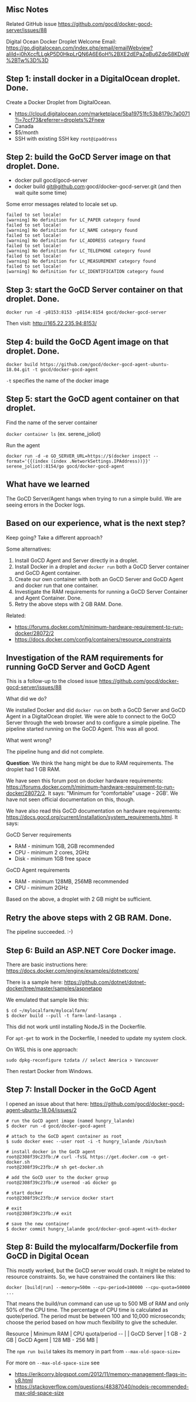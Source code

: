 
## Misc Notes

Related GitHub issue https://github.com/gocd/docker-gocd-server/issues/88

Digital Ocean Docker Droplet Welcome Email: https://go.digitalocean.com/index.php/email/emailWebview?aliId=j0hXccfLLgkP5D0HkpLrQN6A6E6oH%2BXE2dEPaZqBu6ZdpS8KDpW%2BTw%3D%3D

## Step 1: install docker in a DigitalOcean droplet. Done.

Create a Docker Droplet from DigitalOcean.

* https://cloud.digitalocean.com/marketplace/5ba19751fc53b8179c7a0071?i=7ccf73&referrer=droplets%2Fnew
* Canada
* $5/month
* SSH with existing SSH key `root@ipaddress`

## Step 2: build the GoCD Server image on that droplet. Done.

* docker pull gocd/gocd-server
* docker build git@github.com:gocd/docker-gocd-server.git (and then wait quite some time)

Some error messages related to locale set up.

```
failed to set locale!                                                
[warning] No definition for LC_PAPER category found                  
failed to set locale!                                                
[warning] No definition for LC_NAME category found                   
failed to set locale!                                                
[warning] No definition for LC_ADDRESS category found                
failed to set locale!                                                
[warning] No definition for LC_TELEPHONE category found              
failed to set locale!                                                
[warning] No definition for LC_MEASUREMENT category found            
failed to set locale!                                                
[warning] No definition for LC_IDENTIFICATION category found         
```

## Step 3: start the GoCD Server container on that droplet. Done.

```
docker run -d -p8153:8153 -p8154:8154 gocd/docker-gocd-server
```

Then visit: http://165.22.235.94:8153/

## Step 4: build the GoCD Agent image on that droplet. Done.

```
docker build https://github.com/gocd/docker-gocd-agent-ubuntu-18.04.git -t gocd/docker-gocd-agent
```
`-t` specifies the name of the docker image 

## Step 5: start the GoCD agent container on that droplet.

Find the name of the server container

`docker container ls` (ex. serene_joliot)

Run the agent
```
docker run -d -e GO_SERVER_URL=https://$(docker inspect --format='{{(index (index .NetworkSettings.IPAddress))}}' serene_joliot):8154/go gocd/docker-gocd-agent
```

## What have we learned

The GoCD Server/Agent hangs when trying to run a simple build. We are seeing errors in the Docker logs.

## Based on our experience, what is the next step?

Keep going? Take a different approach? 

Some alternatives:

1. Install GoCD Agent and Server directly in a droplet.
1. Install Docker in a droplet and `docker run` both a GoCD Server container and GoCD Agent container.
1. Create our own container with both an GoCD Server and GoCD Agent and docker run that one container.
1. Investigate the RAM requirements for running a GoCD Server Container and Agent Container. Done.
1. Retry the above steps with 2 GB RAM. Done.

Related: 

* https://forums.docker.com/t/minimum-hardware-requirement-to-run-docker/28072/2
* https://docs.docker.com/config/containers/resource_constraints

## Investigation of the RAM requirements for running GoCD Server and GoCD Agent

This is a follow-up to the closed issue https://github.com/gocd/docker-gocd-server/issues/88

What did we do?

We installed Docker and did `docker run` on both a GoCD Server and GoCD Agent in a DigitalOcean droplet. We were able to connect to the GoCD Server through the web browser and to configure a simple pipeline. The pipeline started running on the GoCD Agent. This was all good.

What went wrong?

The pipeline hung and did not complete. 

**Question**: We think the hang might be due to RAM requirements. The droplet had 1 GB RAM. 

We have seen this forum post on docker hardware requirements: https://forums.docker.com/t/minimum-hardware-requirement-to-run-docker/28072/2. It says: "Minimum for “comfortable” usage - 2GB'. We have not seen official documentation on this, though.

We have also read this GoCD documentation on hardware requirements: https://docs.gocd.org/current/installation/system_requirements.html. It says: 

GoCD Server requirements

* RAM - minimum 1GB, 2GB recommended
* CPU - minimum 2 cores, 2GHz
* Disk - minimum 1GB free space

GoCD Agent requirements

* RAM - minimum 128MB, 256MB recommended
* CPU - minimum 2GHz

Based on the above, a droplet with 2 GB might be sufficient.

## Retry the above steps with 2 GB RAM. Done.

The pipeline succeeded. :-)

## Step 6: Build an ASP.NET Core Docker image. 

There are basic instructions here: https://docs.docker.com/engine/examples/dotnetcore/

There is a sample here: https://github.com/dotnet/dotnet-docker/tree/master/samples/aspnetapp

We emulated that sample like this: 

```
$ cd ~/mylocalfarm/mylocalfarm/
$ docker build --pull -t farm-land-lasanga .
```

This did not work until installing NodeJS in the Dockerfile. 

For `apt-get` to work in the Dockerfile, I needed to update my system clock.

On WSL this is one approach:

```
sudo dpkg-reconfigure tzdata // select America > Vancouver
```

Then restart Docker from Windows.

## Step 7: Install Docker in the GoCD Agent

I opened an issue about that here: https://github.com/gocd/docker-gocd-agent-ubuntu-18.04/issues/2

```
# run the GoCD agent image (named hungry_lalande)
$ docker run -d gocd/docker-gocd-agent

# attach to the GoCD agent container as root
$ sudo docker exec --user root -i -t hungry_lalande /bin/bash

# install docker in the GoCD agent
root@2308f39c23fb:/# curl -fsSL https://get.docker.com -o get-docker.sh
root@2308f39c23fb:/# sh get-docker.sh

# add the GoCD user to the docker group
root@2308f39c23fb:/# usermod -aG docker go

# start docker
root@2308f39c23fb:/# service docker start 

# exit 
root@2308f39c23fb:/# exit

# save the new container
$ docker commit hungry_lalande gocd/docker-gocd-agent-with-docker
```

## Step 8: Build the mylocalfarm/Dockerfile from GoCD in Digital Ocean

This mostly worked, but the GoCD server would crash. It might be related to resource constraints. So, we have constrained the containers like this: 

```
docker [build|run] --memory=500m --cpu-period=100000 --cpu-quota=50000 ...
```

That means the build/run command can use up to 500 MB of RAM and only 50% of the CPU time. The percentage of CPU time is calculated as quote/period. The period must be between 100 and 10,000 microseconds; choose the period based on how much flexibility to give the scheduler.

Resource     | Minimum RAM     | CPU quota/period
--           |                 |
GoCD Server  | 1 GB - 2 GB     | 
GoCD Agent   | 128 MB - 256 MB | 

The `npm run build` takes its memory in part from `--max-old-space-size=`

For more on `--max-old-space-size` see 
* https://erikcorry.blogspot.com/2012/11/memory-management-flags-in-v8.html
* https://stackoverflow.com/questions/48387040/nodejs-recommended-max-old-space-size

